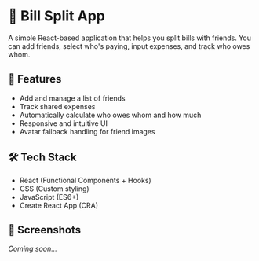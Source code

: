 # 💸 Bill Split App

A simple React-based application that helps you split bills with friends. You can add friends, select who's paying, input expenses, and track who owes whom. 

## 🚀 Features

- Add and manage a list of friends
- Track shared expenses
- Automatically calculate who owes whom and how much
- Responsive and intuitive UI
- Avatar fallback handling for friend images

## 🛠️ Tech Stack

- React (Functional Components + Hooks)
- CSS (Custom styling)
- JavaScript (ES6+)
- Create React App (CRA)

## 📸 Screenshots

_Coming soon..._

